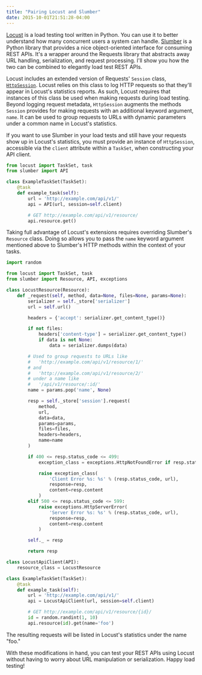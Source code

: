 ```yaml
---
title: "Pairing Locust and Slumber"
date: 2015-10-01T21:51:28-04:00
---
```


[Locust](https://github.com/locustio/locust) is a load testing tool written in Python. You can use it to better understand how many concurrent users a system can handle. [Slumber](https://github.com/samgiles/slumber) is a Python library that provides a nice object-oriented interface for consuming REST APIs. It's a wrapper around the Requests library that abstracts away URL handling, serialization, and request processing. I'll show you how the two can be combined to elegantly load test REST APIs.

Locust includes an extended version of Requests' `Session` class, [`HttpSession`](https://docs.locust.io/en/latest/api.html#httpsession-class). Locust relies on this class to log HTTP requests so that they'll appear in Locust's statistics reports. As such, Locust requires that instances of this class be used when making requests during load testing. Beyond logging request metadata, `HttpSession` augments the methods `Session` provides for making requests with an additional keyword argument, `name`. It can be used to group requests to URLs with dynamic parameters under a common name in Locust's statistics.

If you want to use Slumber in your load tests and still have your requests show up in Locust's statistics, you must provide an instance of `HttpSession`, accessible via the `client` attribute within a `TaskSet`, when constructing your API client.

```python
from locust import TaskSet, task
from slumber import API

class ExampleTaskSet(TaskSet):
    @task
    def example_task(self):
        url = 'http://example.com/api/v1/'
        api = API(url, session=self.client)

        # GET http://example.com/api/v1/resource/
        api.resource.get()
```

Taking full advantage of Locust's extensions requires overriding Slumber's `Resource` class. Doing so allows you to pass the `name` keyword argument mentioned above to Slumber's HTTP methods within the context of your tasks.

```python
import random

from locust import TaskSet, task
from slumber import Resource, API, exceptions

class LocustResource(Resource):
    def _request(self, method, data=None, files=None, params=None):
        serializer = self._store['serializer']
        url = self.url()

        headers = {'accept': serializer.get_content_type()}

        if not files:
            headers['content-type'] = serializer.get_content_type()
            if data is not None:
                data = serializer.dumps(data)

        # Used to group requests to URLs like
        #   'http://example.com/api/v1/resource/1/'
        # and
        #   'http://example.com/api/v1/resource/2/'
        # under a name like
        #   '/api/v1/resource/:id/'
        name = params.pop('name', None)

        resp = self._store['session'].request(
            method,
            url,
            data=data,
            params=params,
            files=files,
            headers=headers,
            name=name
        )

        if 400 <= resp.status_code <= 499:
            exception_class = exceptions.HttpNotFoundError if resp.status_code == 404 else exceptions.HttpClientError

            raise exception_class(
                'Client Error %s: %s' % (resp.status_code, url),
                response=resp,
                content=resp.content
            )
        elif 500 <= resp.status_code <= 599:
            raise exceptions.HttpServerError(
                'Server Error %s: %s' % (resp.status_code, url),
                response=resp,
                content=resp.content
            )

        self._ = resp

        return resp

class LocustApiClient(API):
    resource_class = LocustResource

class ExampleTaskSet(TaskSet):
    @task
    def example_task(self):
        url = 'http://example.com/api/v1/'
        api = LocustApiClient(url, session=self.client)

        # GET http://example.com/api/v1/resource/{id}/
        id = random.randint(1, 10)
        api.resource(id).get(name='foo')
```

The resulting requests will be listed in Locust's statistics under the name "foo."

With these modifications in hand, you can test your REST APIs using Locust without having to worry about URL manipulation or serialization. Happy load testing!
